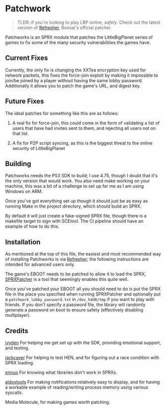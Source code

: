 # Patchwork

> TLDR: if you're looking to play LBP online, *safely*.
> Check out the latest version of [Refresher](https://github.com/LittleBigRefresh/Refresher/releases/latest),
> Bonsai's official patcher.

Patchworks is an SPRX module that patches the LittleBigPlanet series of games
to fix some of the many security vulnerabilities the games have.

## Current Fixes

Currently, the only fix is changing the XXTea encryption key used for network packets,
this fixes the force-join exploit by making it impossible to join/be joined by a player
without having the same lobby password. Additionally it allows you to patch
the game's URL, and digest key.

## Future Fixes

The ideal patches for something like this are as follows:

1. A real fix for force-join, this could come in the form of 
   validating a list of users that have had invites sent to them,
   and rejecting all users not on that list.

2. A fix for P2P script syncing, as this is the biggest threat to the online security
   of LittleBigPlanet
    

## Building

Patchworks needs the PS3 SDK to build; I use 4.75, though I doubt that it's the only version that would work.
You also need make working on your machine, this was a bit of a challenge to set up for me as I am using Windows on ARM.

Once you've got everything set up though it should just be as easy as running Make in the project directory, which should build an SPRX.

By default it will just create a fake-signed SPRX file, though there is a makefile target to sign with SCEtool. 
The CI pipeline should have an example of how to do this.  

## Installation

As mentioned at the top of this file, the easiest and most recommended way of installing Patchworks is via
[Refresher](https://github.com/LittleBigRefresh/Refresher/releases/latest); the following instructions are intended for
advanced users only.

The game's EBOOT needs to be patched to allow it to load the SPRX, [SPRXPatcher](https://github.com/NotNite/SPRXPatcher)
is a tool that seemingly enables this quite well.

Once you've patched your EBOOT all you should need to do is put the SPRX file in the place you specified when running SPRXPatcher
and optionally put a `patchwork_lobby_password.txt` in `/dev_hdd0/tmp` if you want to play with friends.
If you don't specify a password file, the library will randomly generate a password on boot to ensure safety 
(effectively disabling multiplayer).

## Credits

[jvyden](https://github.com/jvyden) For helping me get set up with the SDK, providing emotional support, and testing.

[jackcaver](https://github.com/jackcaver) For helping to test HEN, and for figuring out a race condition with SPRX loading.

[ennuo](https://github.com/ennuo) For knowing what libraries don't work in SPRXs.

[aldostools](https://github.com/aldostools) For making notifications relatively easy to display,
and for having a workable example of reading/writing process memory using various syscalls.


Media Molecule, for making games worth patching.